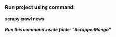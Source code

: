 <h3>Run project using command:</h3><h4> scrapy crawl news</h4>
<h5>Run this command inside folder "ScrapperMongo"<h5>
